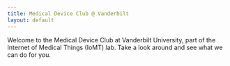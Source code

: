 ```yaml
---
title: Medical Device Club @ Vanderbilt
layout: default
---
```


Welcome to the Medical Device Club at Vanderbilt University, part of the Internet of Medical Things (IoMT) lab.
Take a look around and see what we can do for you.